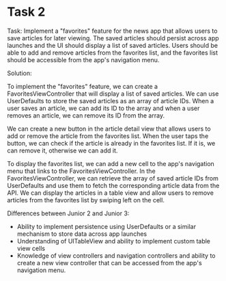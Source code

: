 # Task 2

Task: Implement a "favorites" feature for the news app that allows users to save
articles for later viewing. The saved articles should persist across app
launches and the UI should display a list of saved articles. Users should be
able to add and remove articles from the favorites list, and the favorites list
should be accessible from the app's navigation menu.

Solution:

To implement the "favorites" feature, we can create a FavoritesViewController
that will display a list of saved articles. We can use UserDefaults to store the
saved articles as an array of article IDs. When a user saves an article, we can
add its ID to the array and when a user removes an article, we can remove its ID
from the array.

We can create a new button in the article detail view that allows users to add
or remove the article from the favorites list. When the user taps the button, we
can check if the article is already in the favorites list. If it is, we can
remove it, otherwise we can add it.

To display the favorites list, we can add a new cell to the app's navigation
menu that links to the FavoritesViewController. In the FavoritesViewController,
we can retrieve the array of saved article IDs from UserDefaults and use them to
fetch the corresponding article data from the API. We can display the articles
in a table view and allow users to remove articles from the favorites list by
swiping left on the cell.

Differences between Junior 2 and Junior 3:

-   Ability to implement persistence using UserDefaults or a similar mechanism
    to store data across app launches
-   Understanding of UITableView and ability to implement custom table view
    cells
-   Knowledge of view controllers and navigation controllers and ability to
    create a new view controller that can be accessed from the app's navigation
    menu.
